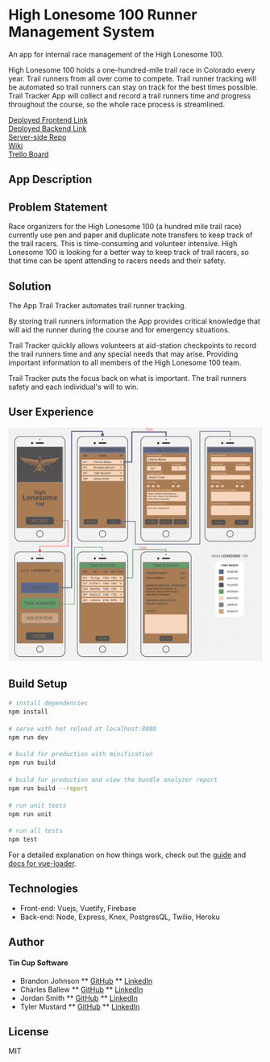 # High Lonesome 100 Runner Management System
An app for internal race management of the High Lonesome 100.

High Lonesome 100 holds a one-hundred-mile trail race in Colorado every year.  Trail runners from all over come to compete.  Trail runner tracking will be automated so trail runners can stay on track for the best times possible.  Trail Tracker App will collect and record a trail runners time and progress throughout the course, so the whole race process is streamlined.

[Deployed Frontend Link](https://highlonesome100runnertracking.firebaseapp.com/#/)<br>
[Deployed Backend Link](https://hl100-runnertracking.herokuapp.com/api/beta/)<br>
[Server-side Repo](https://github.com/HL-100/hl100runnertracking-server)<br>
[Wiki](https://github.com/HL-100/HL100_Wiki/wiki)<br>
[Trello Board](https://trello.com/b/KdxenP6I/high-lonesome-100-runner-tracking)<br>

## App Description


## Problem Statement
Race organizers for the High Lonesome 100 (a hundred mile trail race) currently use pen and paper and duplicate note transfers to keep track of the trail racers.  This is time-consuming and volunteer intensive.  High Lonesome 100 is looking for a better way to keep track of trail racers, so that time can be spent attending to racers needs and their safety.

## Solution
The App Trail Tracker automates trail runner tracking.  

By storing trail runners information the App provides critical knowledge that will aid the runner during the course and for emergency situations.

Trail Tracker quickly allows volunteers at aid-station checkpoints to record the trail runners time and any special needs that may arise.  Providing important information to all members of the High Lonesome 100 team.  

Trail Tracker puts the focus back on what is important.  The trail runners safety and each individual's will to win.


## User Experience
![HL100 Wireframe](https://github.com/cwbjr/HL100_Documentation/blob/master/Grp-Project/HL100_wireframe.png)

## Build Setup

``` bash
# install dependencies
npm install

# serve with hot reload at localhost:8080
npm run dev

# build for production with minification
npm run build

# build for production and view the bundle analyzer report
npm run build --report

# run unit tests
npm run unit

# run all tests
npm test
```

For a detailed explanation on how things work, check out the [guide](http://vuejs-templates.github.io/webpack/) and [docs for vue-loader](http://vuejs.github.io/vue-loader).

## Technologies
* Front-end: Vuejs, Vuetify, Firebase
* Back-end: Node, Express, Knex, PostgresQL, Twilio, Heroku

## Author
#### Tin Cup Software
* Brandon Johnson
** [GitHub](https://github.com/bmj1985)
** [LinkedIn](www.linkedin.com/in/bmj1985/)
* Charles Ballew
** [GitHub](https://github.com/cwbjr)
** [LinkedIn](www.linkedin.com/in/cwb-jr)
* Jordan Smith
** [GitHub](https://github.com/techjems17)
** [LinkedIn](www.linkedin.com/in/techjems17)
* Tyler Mustard
** [GitHub](https://github.com/TMustard)
** [LinkedIn](www.linkedin.com/in/tylermustard)

## License
MIT






